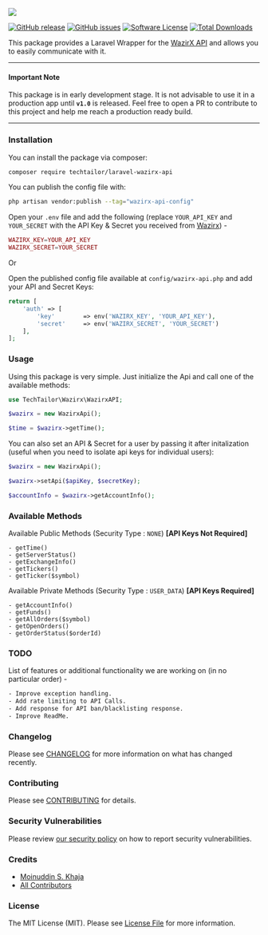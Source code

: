 ![](https://banners.beyondco.de/Laravel-Wazirx-API.png?theme=light&packageManager=composer+require&packageName=techtailor%2Flaravel-wazirx-api&pattern=architect&style=style_2&description=A+laravel+wrapper+for+the+WazirX+API.&md=1&showWatermark=0&fontSize=100px&images=server)

[![GitHub release](https://img.shields.io/github/release/techtailor/laravel-wazirx-api.svg?style=for-the-badge&&colorB=7E57C2)](https://packagist.org/packages/techtailor/laravel-wazirx-api)
[![GitHub issues](https://img.shields.io/github/issues/TechTailor/Laravel-Wazirx-Api.svg?style=for-the-badge)](https://github.com/TechTailor/Laravel-Wazirx-Api/issues)
[![Software License](https://img.shields.io/badge/license-MIT-blue.svg?style=for-the-badge&&colorB=F27E40)](license.md)
[![Total Downloads](https://img.shields.io/packagist/dt/techtailor/laravel-wazirx-api.svg?style=for-the-badge)](https://packagist.org/packages/techtailor/laravel-wazirx-api)

This package provides a Laravel Wrapper for the [WazirX API](https://docs.wazirx.com/) and allows you to easily communicate with it.

 ---
#### Important Note
This package is in early development stage. It is not advisable to use it in a production app until **`v1.0`** is released. Feel free to open a PR to contribute to this project and help me reach a production ready build.

---

### Installation

You can install the package via composer:

```bash
composer require techtailor/laravel-wazirx-api
```

You can publish the config file with:
```bash
php artisan vendor:publish --tag="wazirx-api-config"
```

Open your `.env` file and add the following (replace ``YOUR_API_KEY`` and ``YOUR_SECRET`` with the API Key & Secret you received from [Wazirx](https://wazirx.com/settings/keys)) -
```php
WAZIRX_KEY=YOUR_API_KEY
WAZIRX_SECRET=YOUR_SECRET
```
Or

Open the published config file available at `config/wazirx-api.php` and add your API and Secret Keys:

```php
return [
    'auth' => [
        'key'        => env('WAZIRX_KEY', 'YOUR_API_KEY'),
        'secret'     => env('WAZIRX_SECRET', 'YOUR_SECRET')
    ],
];
```

### Usage

Using this package is very simple. Just initialize the Api and call one of the available methods: 
```php
use TechTailor\Wazirx\WazirxAPI;

$wazirx = new WazirxApi();

$time = $wazirx->getTime();
```

You can also set an API & Secret for a user by passing it after initalization (useful when you need to isolate api keys for individual users):

```php
$wazirx = new WazirxApi();

$wazirx->setApi($apiKey, $secretKey);

$accountInfo = $wazirx->getAccountInfo();
```

### Available Methods

Available Public Methods (Security Type : `NONE`) **[API Keys Not Required]**
```
- getTime()
- getServerStatus()
- getExchangeInfo()
- getTickers()
- getTicker($symbol)
```
Available Private Methods (Security Type : `USER_DATA`) **[API Keys Required]**
```
- getAccountInfo()
- getFunds()
- getAllOrders($symbol)
- getOpenOrders()
- getOrderStatus($orderId)
```

### TODO

List of features or additional functionality we are working on (in no particular order) -

```bash
- Improve exception handling.
- Add rate limiting to API Calls.
- Add response for API ban/blacklisting response.
- Improve ReadMe.
```

### Changelog

Please see [CHANGELOG](CHANGELOG.md) for more information on what has changed recently.

### Contributing

Please see [CONTRIBUTING](.github/CONTRIBUTING.md) for details.

### Security Vulnerabilities

Please review [our security policy](../../security/policy) on how to report security vulnerabilities.

### Credits

- [Moinuddin S. Khaja](https://github.com/TechTailor)
- [All Contributors](../../contributors)

### License

The MIT License (MIT). Please see [License File](LICENSE.md) for more information.
